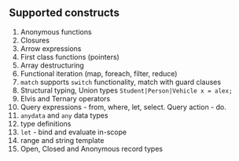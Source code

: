 ## Supported constructs
1. Anonymous functions
2. Closures
3. Arrow expressions
4. First class functions (pointers)
5. Array destructuring
6. Functional iteration (map, foreach, filter, reduce)
7. `match` supports `switch` functionality, match with guard clauses
8. Structural typing, Union types `Student|Person|Vehicle x = alex;`
9. Elvis and Ternary operators
10. Query expressions - from, where, let, select. Query action - do.
11. `anydata` and `any` data types
12. type definitions
13. `let` - bind and evaluate in-scope
14. range and string template
15. Open, Closed and Anonymous record types
